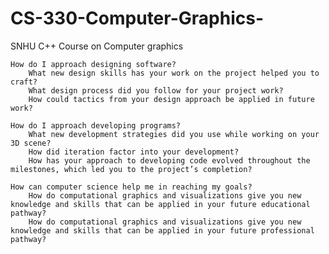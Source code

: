 # CS-330-Computer-Graphics-
SNHU C++ Course on Computer graphics

    How do I approach designing software?
        What new design skills has your work on the project helped you to craft?
        What design process did you follow for your project work?
        How could tactics from your design approach be applied in future work?

    How do I approach developing programs?
        What new development strategies did you use while working on your 3D scene?
        How did iteration factor into your development?
        How has your approach to developing code evolved throughout the milestones, which led you to the project’s completion?

    How can computer science help me in reaching my goals?
        How do computational graphics and visualizations give you new knowledge and skills that can be applied in your future educational pathway?
        How do computational graphics and visualizations give you new knowledge and skills that can be applied in your future professional pathway?


